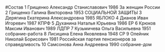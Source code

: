 #Состав
1 Грищенко Александр Станиславович 1986 За женщин России
2 Грищенко Галина Викторовна 1953 СОЦИАЛЬНОЙ ЗАЩИТЫ
3 Дерягина Екатерина Александровна 1985 ЯБЛОКО
4 Дианов Иван Игоревич 1987 КПРФ
5 Духанина Наталья Юрьевна 1986 ЕР
6 Крюков Максим Иванович 1989 ЛДПР
7 Кузьмичева Ольга Васильевна 1951 собрание-работа
8 Лисицина Елена Яковлевна 1948 СР
9 Олейник Николай Борисович 1981 Российская партия пенсионеров за справедливость
10 Самсонова Анна Андреевна 1990 собрание-дом
